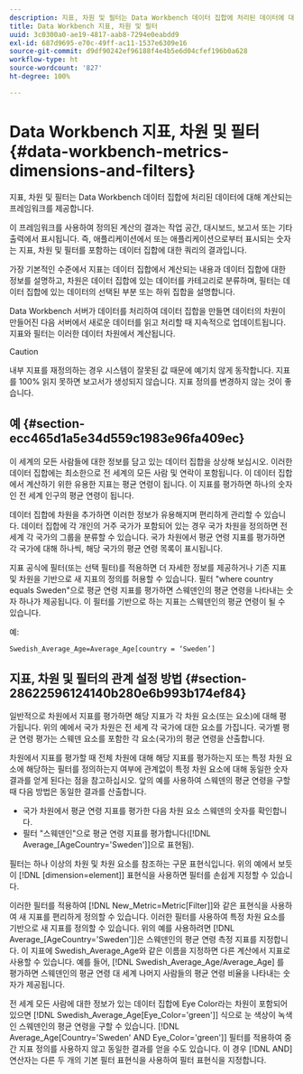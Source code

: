 ```yaml
---
description: 지표, 차원 및 필터는 Data Workbench 데이터 집합에 처리된 데이터에 대해 계산되는 프레임워크를 제공합니다.
title: Data Workbench 지표, 차원 및 필터
uuid: 3c0300a0-ae19-4817-aab8-7294e0eabdd9
exl-id: 687d9695-e70c-49ff-ac11-1537e6309e16
source-git-commit: d9df90242ef96188f4e4b5e6d04cfef196b0a628
workflow-type: ht
source-wordcount: '827'
ht-degree: 100%

---
```


# Data Workbench 지표, 차원 및 필터{#data-workbench-metrics-dimensions-and-filters}

지표, 차원 및 필터는 Data Workbench 데이터 집합에 처리된 데이터에 대해 계산되는 프레임워크를 제공합니다.

이 프레임워크를 사용하여 정의된 계산의 결과는 작업 공간, 대시보드, 보고서 또는 기타 출력에서 표시됩니다. 즉, 애플리케이션에서 또는 애플리케이션으로부터 표시되는 숫자는 지표, 차원 및 필터를 포함하는 데이터 집합에 대한 쿼리의 결과입니다.

가장 기본적인 수준에서 지표는 데이터 집합에서 계산되는 내용과 데이터 집합에 대한 정보를 설명하고, 차원은 데이터 집합에 있는 데이터를 카테고리로 분류하며, 필터는 데이터 집합에 있는 데이터의 선택된 부분 또는 하위 집합을 설명합니다.

Data Workbench 서버가 데이터를 처리하여 데이터 집합을 만들면 데이터의 차원이 만들어진 다음 서버에서 새로운 데이터를 읽고 처리할 때 지속적으로 업데이트됩니다. 지표와 필터는 이러한 데이터 차원에서 계산됩니다.

>[!CAUTION]
>
>내부 지표를 재정의하는 경우 시스템이 잘못된 값 때문에 예기치 않게 동작합니다. 지표를 100% 읽지 못하면 보고서가 생성되지 않습니다. 지표 정의를 변경하지 않는 것이 좋습니다.

## 예 {#section-ecc465d1a5e34d559c1983e96fa409ec}

이 세계의 모든 사람들에 대한 정보를 담고 있는 데이터 집합을 상상해 보십시오. 이러한 데이터 집합에는 최소한으로 전 세계의 모든 사람 및 연락이 포함됩니다. 이 데이터 집합에서 계산하기 위한 유용한 지표는 평균 연령이 됩니다. 이 지표를 평가하면 하나의 숫자인 전 세계 인구의 평균 연령이 됩니다.

데이터 집합에 차원을 추가하면 이러한 정보가 유용해지며 편리하게 관리할 수 있습니다. 데이터 집합에 각 개인의 거주 국가가 포함되어 있는 경우 국가 차원을 정의하면 전 세계 각 국가의 그룹을 분류할 수 있습니다. 국가 차원에서 평균 연령 지표를 평가하면 각 국가에 대해 하나씩, 해당 국가의 평균 연령 목록이 표시됩니다.

지표 공식에 필터(또는 선택 필터)를 적용하면 더 자세한 정보를 제공하거나 기존 지표 및 차원을 기반으로 새 지표의 정의를 허용할 수 있습니다. 필터 &quot;where country equals Sweden&quot;으로 평균 연령 지표를 평가하면 스웨덴인의 평균 연령을 나타내는 숫자 하나가 제공됩니다. 이 필터를 기반으로 하는 지표는 스웨덴인의 평균 연령이 될 수 있습니다.

예:

```
Swedish_Average_Age=Average_Age[country = ‘Sweden’]
```

## 지표, 차원 및 필터의 관계 설정 방법 {#section-28622596124140b280e6b993b174ef84}

일반적으로 차원에서 지표를 평가하면 해당 지표가 각 차원 요소(또는 요소)에 대해 평가됩니다. 위의 예에서 국가 차원은 전 세계 각 국가에 대한 요소를 가집니다. 국가별 평균 연령 평가는 스웨덴 요소를 포함한 각 요소(국가)의 평균 연령을 산출합니다.

차원에서 지표를 평가할 때 전체 차원에 대해 해당 지표를 평가하는지 또는 특정 차원 요소에 해당하는 필터를 정의하는지 여부에 관계없이 특정 차원 요소에 대해 동일한 숫자 결과를 얻게 된다는 점을 참고하십시오. 앞의 예를 사용하여 스웨덴의 평균 연령을 구할 때 다음 방법은 동일한 결과를 산출합니다.

* 국가 차원에서 평균 연령 지표를 평가한 다음 차원 요소 스웨덴의 숫자를 확인합니다.
* 필터 &quot;스웨덴인&quot;으로 평균 연령 지표를 평가합니다([!DNL Average_[AgeCountry=&#39;Sweden&#39;]]으로 표현됨).

필터는 하나 이상의 차원 및 차원 요소를 참조하는 구문 표현식입니다. 위의 예에서 보듯이 [!DNL [dimension=element]] 표현식을 사용하면 필터를 손쉽게 지정할 수 있습니다.

이러한 필터를 적용하여 [!DNL New_Metric=Metric[Filter]]와 같은 표현식을 사용하여 새 지표를 편리하게 정의할 수 있습니다. 이러한 필터를 사용하여 특정 차원 요소를 기반으로 새 지표를 정의할 수 있습니다. 위의 예를 사용하려면 [!DNL Average_[AgeCountry=&#39;Sweden&#39;]]은 스웨덴인의 평균 연령 측정 지표를 지정합니다. 이 지표에 Swedish_Average_Age와 같은 이름을 지정하면 다른 계산에서 지표로 사용할 수 있습니다. 예를 들어, [!DNL Swedish_Average_Age/Average_Age] 를 평가하면 스웨덴인의 평균 연령 대 세계 나머지 사람들의 평균 연령 비율을 나타내는 숫자가 제공됩니다.

전 세계 모든 사람에 대한 정보가 있는 데이터 집합에 Eye Color라는 차원이 포함되어 있으면 [!DNL Swedish_Average_Age[Eye_Color=&#39;green&#39;]] 식으로 눈 색상이 녹색인 스웨덴인의 평균 연령을 구할 수 있습니다. [!DNL Average_Age[Country=&#39;Sweden&#39; AND Eye_Color=&#39;green&#39;]] 필터를 적용하여 중간 지표 정의를 사용하지 않고 동일한 결과를 얻을 수도 있습니다. 이 경우 [!DNL AND] 연산자는 다른 두 개의 기본 필터 표현식을 사용하여 필터 표현식을 지정합니다.
